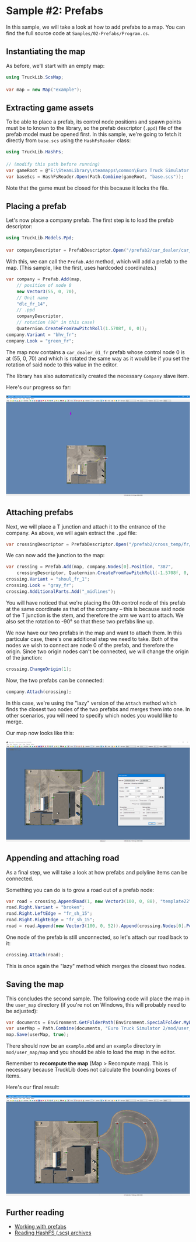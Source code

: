 # Sample #2: Prefabs
In this sample, we will take a look at how to add prefabs to a map. You can find the full source code at `Samples/02-Prefabs/Program.cs`.

## Instantiating the map
As before, we'll start with an empty map:

```cs
using TruckLib.ScsMap;

var map = new Map("example");
```

## Extracting game assets
To be able to place a prefab, its control node positions and spawn points must be to known to the library,
so the prefab descriptor (`.ppd`) file of the prefab model must be opened first. In this sample, we're going to
fetch it directly from `base.scs` using the `HashFsReader` class:

```cs
using TruckLib.HashFs;

// (modify this path before running)
var gameRoot = @"E:\SteamLibrary\steamapps\common\Euro Truck Simulator 2";
var baseScs = HashFsReader.Open(Path.Combine(gameRoot, "base.scs"));
```

Note that the game must be closed for this because it locks the file.

## Placing a prefab
Let's now place a company prefab. The first step is to load the prefab descriptor:
```cs
using TruckLib.Models.Ppd;

var companyDescriptor = PrefabDescriptor.Open("/prefab2/car_dealer/car_dealer_01_fr.ppd", baseScs);
```

With this, we can call the `Prefab.Add` method, which will add a prefab to the map.
(This sample, like the first, uses hardcoded coordinates.)

```cs
var company = Prefab.Add(map,
    // position of node 0
    new Vector3(55, 0, 70),
    // Unit name
    "dlc_fr_14",
    // .ppd
    companyDescriptor,
    // rotation (90° in this case)
    Quaternion.CreateFromYawPitchRoll(1.5708f, 0, 0));
company.Variant = "bhv_fr";
company.Look = "green_fr";
```

The map now contains a `car_dealer_01_fr` prefab whose control node 0 is at
(55, 0, 70) and which is rotated the same way as it would be if you set the
rotation of said node to this value in the editor.

The library has also automatically created the necessary `Company` slave item.

Here's our progress so far:

![](../../images/02-wip1.png)

## Attaching prefabs
Next, we will place a T junction and attach it to the entrance of the company. As above, we will again extract the `.ppd` file:

```cs
var crossingDescriptor = PrefabDescriptor.Open("/prefab2/cross_temp/fr/fr_r1_x_r1_t_narrow_tmpl.ppd", baseScs);
```

We can now add the junction to the map:

```cs
var crossing = Prefab.Add(map, company.Nodes[0].Position, "387", 
    crossingDescriptor, Quaternion.CreateFromYawPitchRoll(-1.5708f, 0, 0));
crossing.Variant = "shoul_fr_1";
crossing.Look = "gray_fr";
crossing.AdditionalParts.Add("_midlines");
```

You will have noticed that we're placing the 0th control node of this prefab at the same coordinate
as that of the company &ndash; this is because said node of the T junction is the stem, and therefore
the arm we want to attach. We also set the rotation to -90° so that these two prefabs line up.

We now have our two prefabs in the map and want to attach them. In this particular case, there's one
additional step we need to take. Both of the nodes we wish to connect are node 0 of the prefab,
and therefore the origin. Since two origin nodes can't be connected, we will change the origin of the
junction:

```cs
crossing.ChangeOrigin(1);
```

Now, the two prefabs can be connected:

```cs
company.Attach(crossing);
```

In this case, we're using the "lazy" version of the `Attach` method which finds the closest two nodes
of the two prefabs and merges them into one. In other scenarios, you will need to specify which nodes you
would like to merge.

Our map now looks like this:

![](../../images/02-wip2.png)

## Appending and attaching road
As a final step, we will take a look at how prefabs and polyline items can be connected.

Something you can do is to grow a road out of a prefab node:
```cs
var road = crossing.AppendRoad(1, new Vector3(100, 0, 88), "template22");
road.Right.Variant = "broken";
road.Right.LeftEdge = "fr_sh_15";
road.Right.RightEdge = "fr_sh_15";
road = road.Append(new Vector3(100, 0, 52)).Append(crossing.Nodes[0].Position);
```

One node of the prefab is still unconnected, so let's attach our road back to it:

```cs
crossing.Attach(road);
```

This is once again the "lazy" method which merges the closest two nodes.

## Saving the map
This concludes the second sample. The following code will place the map in the `user_map` directory
(if you're not on Windows, this will probably need to be adjusted):

```cs
var documents = Environment.GetFolderPath(Environment.SpecialFolder.MyDocuments);
var userMap = Path.Combine(documents, "Euro Truck Simulator 2/mod/user_map/map/");
map.Save(userMap, true);
```

There should now be an `example.mbd` and an `example` directory in `mod/user_map/map` and 
you should be able to load the map in the editor.

Remember to **recompute the map** (Map > Recompute map). This is necessary because TruckLib
does not calculate the bounding boxes of items.

Here's our final result:

![](../../images/02-final.png)

## Further reading
* [Working with prefabs](~/docs/TruckLib.ScsMap/prefabs.md)
* [Reading HashFS (.scs) archives](~/docs/TruckLib.HashFs/hashfs.md)